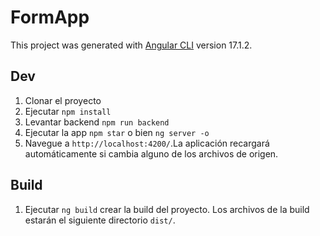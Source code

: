 # FormApp

This project was generated with [Angular CLI](https://github.com/angular/angular-cli) version 17.1.2.

## Dev

1. Clonar el proyecto
2. Ejecutar ```npm install```
3. Levantar backend ```npm run backend```
4. Ejecutar la app ```npm star``` o bien  ```ng server -o```
5. Navegue a `http://localhost:4200/`.La aplicación recargará automáticamente si cambia alguno de los archivos de origen.

## Build

1. Ejecutar `ng build` crear la build del proyecto. Los archivos de la build estarán el siguiente directorio `dist/`.


